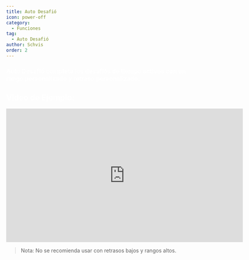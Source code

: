 ```yaml
---
title: Auto Desafió
icon: power-off
category:
  - Funciones
tag:
  - Auto Desafió
author: Schvis
order: 2
---
```


### <span style='color:white;'>Auto Desafió completa los desafiós de tiempo activos con un rango personalizado y retraso personalizado.</span>

## <span style='color:white;'>Video de Ejemplo:</span>

<iframe width="640" height="360" src="https://www.youtube.com/embed/7JNegfQiK2U?list=PL5eI1Tb64p56g27qfYk7VuFTz4FK6YrKa" title="Korepi - Auto Challenge" frameborder="0" allow="accelerometer; autoplay; clipboard-write; encrypted-media; gyroscope; picture-in-picture; web-share" allowfullscreen></iframe>

>Nota: No se recomienda usar con retrasos bajos y rangos altos.